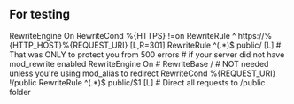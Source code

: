 
## For testing

<IfModule mod_rewrite.c>
    RewriteEngine On
    RewriteCond %{HTTPS} !=on
    RewriteRule ^ https://%{HTTP_HOST}%{REQUEST_URI} [L,R=301]
    RewriteRule ^(.*)$ public/ [L]
</IfModule>


<IfModule mod_rewrite.c>
    # That was ONLY to protect you from 500 errors
    # if your server did not have mod_rewrite enabled
    RewriteEngine On
    # RewriteBase /
    # NOT needed unless you're using mod_alias to redirect
    RewriteCond %{REQUEST_URI} !/public
    RewriteRule ^(.*)$ public/$1 [L]
    # Direct all requests to /public folder
</IfModule>


